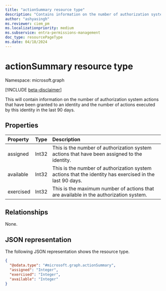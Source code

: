 ```yaml
---
title: "actionSummary resource type"
description: "Contains information on the number of authorization system actions that have been granted to an identity and the number of actions executed by this identity in the last 90 days."
author: "ashyasingh"
ms.reviewer: ciem_pm
ms.localizationpriority: medium
ms.subservice: entra-permissions-management
doc_type: resourcePageType
ms.date: 04/18/2024
---
```


# actionSummary resource type
Namespace: microsoft.graph

[!INCLUDE [beta-disclaimer](../../includes/beta-disclaimer.md)]

This will contain information on the number of authorization system actions that have been granted to an identity and the number of actions executed by this identity in the last 90 days.

## Properties
|Property|Type|Description|
|:---|:---|:---|
|assigned|Int32|This is the number of authorization system actions that have been assigned to the identity.|
|available|Int32|This is the number of authorization system actions that the identity has exercised in the last 90 days.|
|exercised|Int32|This is the maximum number of actions that are available in the authorization system.|

## Relationships
None.

## JSON representation
The following JSON representation shows the resource type.
<!-- {
  "blockType": "resource",
  "@odata.type": "microsoft.graph.actionSummary"
}
-->
``` json
{
  "@odata.type": "#microsoft.graph.actionSummary",
  "assigned": "Integer",
  "exercised": "Integer",
  "available": "Integer"
}
```
